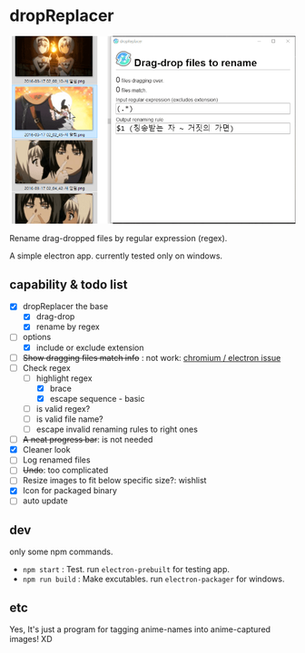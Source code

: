 # dropReplacer

![showcase](./doc/showcase.gif)

Rename drag-dropped files by regular expression (regex).

A simple electron app. currently tested only on windows.

## capability & todo list

- [x] dropReplacer the base
  - [x] drag-drop
  - [x] rename by regex
- [ ] options
  - [x] include or exclude extension
- [ ] ~~Show dragging files match info~~ : not work: [chromium / electron issue](https://github.com/electron/electron/issues/9840)
- [ ] Check regex
  - [ ] highlight regex
    - [x] brace
    - [x] escape sequence - basic
  - [ ] is valid regex?
  - [ ] is valid file name?
  - [ ] escape invalid renaming rules to right ones
- [ ] ~~A neat progress bar~~: is not needed
- [x] Cleaner look
- [ ] Log renamed files
- [ ] ~~Undo~~: too complicated
- [ ] Resize images to fit below specific size?: wishlist
- [x] Icon for packaged binary
- [ ] auto update

## dev

only some npm commands.

- `npm start` : Test. run `electron-prebuilt` for testing app.
- `npm run build` : Make excutables. run `electron-packager` for windows.

## etc

Yes, It's just a program for tagging anime-names into anime-captured images! XD

